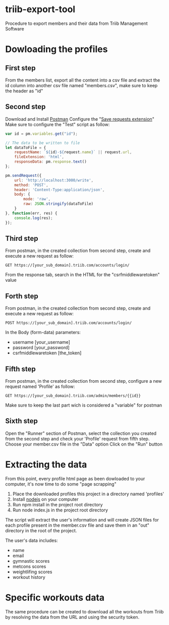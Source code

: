# triib-export-tool
Procedure to export members and their data from Triib Management Software

# Dowloading the profiles
## First step
From the members list, export all the content into a csv file and extract the id column into another csv file named "members.csv", make sure to keep the header as "id"

## Second step
Download and Install [Postman](https://www.postman.com/)
Configure the "[Save requests extension](https://blog.postman.com/write-to-your-local-file-system-using-a-postman-collection/)"
Make sure to configure the "Test" script as follow:
```javascript
var id = pm.variables.get("id");

// The data to be written to file
let dataToFile = {
    requestName: `${id}-${request.name}` || request.url,
    fileExtension: 'html',
    responseData: pm.response.text()
};

pm.sendRequest({
    url: 'http://localhost:3000/write',
    method: 'POST',
    header: 'Content-Type:application/json',
    body: {
        mode: 'raw',
        raw: JSON.stringify(dataToFile)
    }
}, function(err, res) {
    console.log(res);
});
```

## Third step
From postman, in the created collection from second step, create and execute a new request as follow:

```GET https://[your_sub_domain].triib.com/accounts/login/```

From the response tab, search in the HTML for the "csrfmiddlewaretoken" value

## Forth step
From postman, in the created collection from second step, create and execute a new request as follow:

```POST https://[your_sub_domain].triib.com/accounts/login/```

In the Body (form-data) parameters:
* username [your_username]
* password [your_password]
* csrfmiddlewaretoken [the_token]

## Fifth step
From postman, in the created collection from second step, configure a new request named 'Profile' as follow:

```GET https://[your_sub_domain].triib.com/admin/members/{{id}}```

Make sure to keep the last part wich is considered a "variable" for postman

## Sixth step
Open the "Runner" section of Postman, select the collection you created from the second step and check your 'Profile' request from fifth step.
Choose your member.csv file in the "Data" option
Click on the "Run" button

# Extracting the data
From this point, every profile html page as been dowloaded to your computer, it's now time to do some "page scrapping"

1. Place the downloaded profiles this project in a directory named 'profiles'
1. Install [nodejs](https://nodejs.org/en/) on your computer
1. Run npm install in the project root directory
1. Run node index.js in the project root directory

The script will extract the user's information and will create JSON files for each profile present in the member.csv file and save them in an "out" directory in the root of the project.

The user's data includes:
* name
* email
* gymnastic scores
* metcons scores
* weightlifing scores
* workout history

# Specific workouts data
The same procedure can be created to download all the workouts from Triib by resolving the data from the URL and using the security token. 
